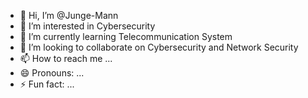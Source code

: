 - 👋 Hi, I’m @Junge-Mann
- 👀 I’m interested in Cybersecurity
- 🌱 I’m currently learning Telecommunication System
- 💞️ I’m looking to collaborate on Cybersecurity and Network Security
- 📫 How to reach me ...
- 😄 Pronouns: ...
- ⚡ Fun fact: ...

<!---
Junge-Mann/Junge-Mann is a ✨ special ✨ repository because its `README.md` (this file) appears on your GitHub profile.
You can click the Preview link to take a look at your changes.
--->

